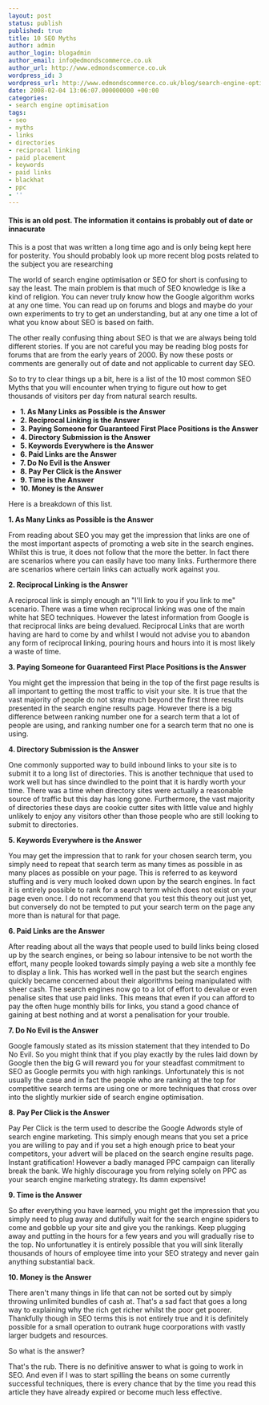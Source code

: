 ```yaml
---
layout: post
status: publish
published: true
title: 10 SEO Myths
author: admin
author_login: blogadmin
author_email: info@edmondscommerce.co.uk
author_url: http://www.edmondscommerce.co.uk
wordpress_id: 3
wordpress_url: http://www.edmondscommerce.co.uk/blog/search-engine-optimisation/10-seo-myths/
date: 2008-02-04 13:06:07.000000000 +00:00
categories:
- search engine optimisation
tags:
- seo
- myths
- links
- directories
- reciprocal linking
- paid placement
- keywords
- paid links
- blackhat
- ppc
- ''
---
```

<div class="oldpost"><h4>This is an old post. The information it contains is probably out of date or innacurate</h4>
<p>
This is a post that was written a long time ago and is only being kept here for posterity.
You should probably look up more recent blog posts related to the subject you are researching
</p>
</div>
The world of search engine optimisation or SEO for short is confusing to say the least. The main problem is that much of SEO knowledge is like a kind of religion. You can never truly know how the Google algorithm works at any one time. You can read up on forums and blogs and maybe do your own experiments to try to get an understanding, but at any one time a lot of what you know about SEO is based on faith.

The other really confusing thing about SEO is that we are always being told different stories. If you are not careful you may be reading blog posts for forums that are from the early years of 2000. By now these posts or comments are generally out of date and not applicable to current day SEO.

So to try to clear things up a bit, here is a list of the 10 most common SEO Myths that you will encounter when trying to figure out how to get thousands of visitors per day from natural search results.
<ul>
	<li><strong>1. As Many Links as Possible is the Answer</strong></li>
	<li><strong>2. Reciprocal Linking is the Answer</strong></li>
	<li><strong>3. </strong><strong>Paying Someone for Guaranteed First Place Positions is the Answer</strong></li>
	<li><strong>4. Directory Submission is the Answer
</strong></li>
	<li><strong>5. Keywords Everywhere is the Answer</strong></li>
	<li><strong>6. Paid Links are the Answer</strong></li>
	<li><strong>7. Do No Evil is the Answer</strong></li>
	<li><strong>8. Pay Per Click is the Answer</strong></li>
	<li><strong>9. Time is the Answer </strong></li>
	<li><strong>10. Money is the Answer</strong></li>
</ul>
Here is a breakdown of this list.

<strong>1. As Many Links as Possible is the Answer </strong>

From reading about SEO you may get the impression that links are one of the most important aspects of promoting a web site in the search engines. Whilst this is true, it does not follow that the more the better. In fact there are scenarios where you can easily have too many links. Furthermore there are scenarios where certain links can actually work against you.

<strong>2. Reciprocal Linking is the Answer </strong>

A reciprocal link is simply enough an "I'll link to you if you link to me" scenario. There was a time when reciprocal linking was one of the main white hat SEO techniques.  However the latest information from Google is that reciprocal links are being devalued. Reciprocal Links that are worth having are hard to come by and whilst I would not advise you to abandon any form of reciprocal linking, pouring hours and hours into it is most likely a waste of time.

<strong>3. Paying Someone for Guaranteed First Place Positions is the Answer
</strong>

You might get the impression that being in the top of the first page results is all important to getting the most traffic to visit your site. It is true that the vast majority of people do not stray much beyond the first three results presented in the search engine results page. However there is a big difference between ranking number one for a search term that a lot of people are using, and ranking number one for a search term that no one is using.

<strong>4. Directory Submission is the Answer</strong>

One commonly supported way to build inbound links to your site  is to submit it to a long list of directories. This is another technique that used to work well but has since dwindled to the point that it is hardly worth your time. There was a time when directory sites were actually a reasonable source of traffic but this day has long gone. Furthermore, the vast majority of directories these days are cookie cutter sites with little value and highly unlikely to enjoy any visitors other than those people who are still looking to submit to directories.

<strong>5. Keywords Everywhere is the Answer</strong>

You may get the impression that to rank for your chosen search term, you simply need to repeat that search term as many times as possible in as many places as possible on your page. This is referred to as keyword stuffing and is very much looked down upon by the search engines. In fact it is entirely possible to rank for a search term which does not exist on your page even once. I do not recommend that you test this theory out just yet, but conversely do not be tempted to put your search term on the page any more than is natural for that page.

<strong>6. Paid Links are the Answer</strong>

After reading about all the ways that people used to build links being closed up by the search engines, or being so labour intensive to be not worth the effort, many people looked towards simply paying a web site a monthly fee to display a link. This has worked well in the past but the search engines quickly became concerned about their algorithms being manipulated with sheer cash. The search engines now go to a lot of effort to devalue or even penalise sites that use paid links. This means that even if you can afford to pay the often huge monthly bills for links, you stand a good chance of gaining at best nothing and at worst a penalisation for your trouble.

<strong>7. Do No Evil is the Answer</strong>

Google famously stated as its mission statement that they intended to Do No Evil. So you might think that if you play exactly by the rules laid down by Google then the big G will reward you for your steadfast commitment to SEO as Google permits you with high rankings. Unfortunately this is not usually the case and in fact the people who are ranking at the top for competitive search terms are using one or more techniques that cross over into the slightly murkier side of search engine optimisation.

<strong>8. Pay Per Click is the Answer </strong>

Pay Per Click is the term used to describe the Google Adwords style of search engine marketing. This simply enough means that you set a price you are willing to pay and if you set a high enough price to beat your competitors, your advert will be placed on the search engine results page. Instant gratification! However a badly managed PPC campaign can literally break the bank. We highly discourage you from relying solely on PPC as your search engine marketing strategy. Its damn expensive!

<strong>9. Time is the Answer</strong>

So after everything you have learned, you might get the impression that you simply need to plug away and dutifully wait for the search engine spiders to come and gobble up your site and give you the rankings. Keep plugging away and putting in the hours for a few years and you will gradually rise to the top. No unfortunatley it is entirely possible that you will sink literally thousands of hours of employee time into your SEO strategy and never gain anything substantial back.

<strong>10. Money is the Answer </strong>

There aren't many things in life that can not be sorted out by simply throwing unlimited bundles of cash at. That's a sad fact that goes a long way to explaining why the rich get richer whilst the poor get poorer. Thankfully though in SEO terms this is not entirely true and it is definitely possible for a small operation to outrank huge coorporations with vastly larger budgets and resources.

So what is the answer?

That's the rub. There is no definitive answer to what is going to work in SEO. And even if I was to start spilling the beans on some currently successful techniques, there is every chance that by the time you read this article they have already expired or become much less effective.

